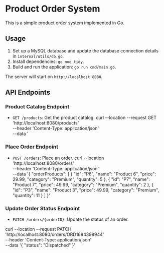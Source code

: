 # Product Order System

This is a simple product order system implemented in Go.

## Usage

1. Set up a MySQL database and update the database connection details in `internal/utils/db.go`.
2. Install dependencies: `go mod tidy`.
3. Build and run the application: `go run cmd/main.go`.

The server will start on `http://localhost:8080`.

## API Endpoints

### Product Catalog Endpoint

- `GET /products`: Get the product catalog.
  curl --location --request GET 'http://localhost:8080/products' \
  --header 'Content-Type: application/json' \
  --data '

### Place Order Endpoint

- `POST /orders`: Place an order.
  curl --location 'http://localhost:8080/orders' \
  --header 'Content-Type: application/json' \
  --data '{
  "orderProducts": [
  {
  "id": "P6",
  "name": "Product 6",
  "price": 29.99,
  "category": "Premium",
  "quantity": 5
  },
  {
  "id": "P7",
  "name": "Product 7",
  "price": 49.99,
  "category": "Premium",
  "quantity": 2
  },
  {
  "id": "P3",
  "name": "Product 3",
  "price": 49.99,
  "category": "Premium",
  "quantity": 11
  }
  ]
  }'

### Update Order Status Endpoint

- `PATCH /orders/{orderID}`: Update the status of an order.

curl --location --request PATCH 'http://localhost:8080/orders/ORD1684398944' \
--header 'Content-Type: application/json' \
--data '{
"status": "Dispatched"
}'
